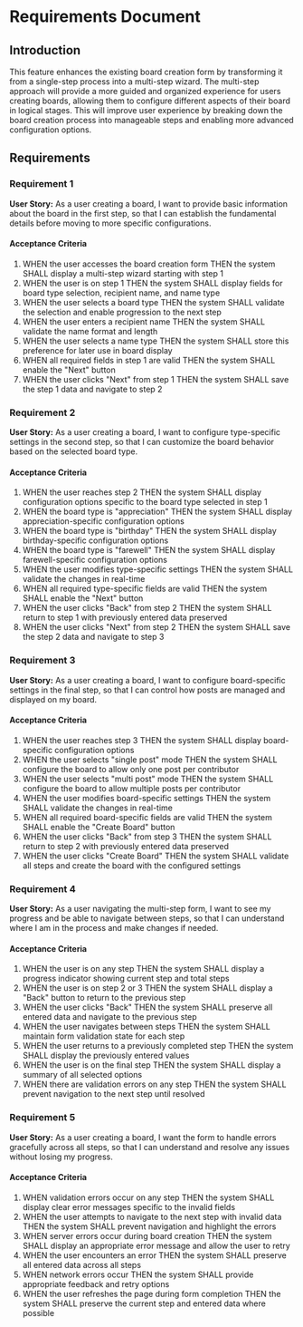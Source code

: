 # Requirements Document

## Introduction

This feature enhances the existing board creation form by transforming it from a single-step process into a multi-step wizard. The multi-step approach will provide a more guided and organized experience for users creating boards, allowing them to configure different aspects of their board in logical stages. This will improve user experience by breaking down the board creation process into manageable steps and enabling more advanced configuration options.

## Requirements

### Requirement 1

**User Story:** As a user creating a board, I want to provide basic information about the board in the first step, so that I can establish the fundamental details before moving to more specific configurations.

#### Acceptance Criteria

1. WHEN the user accesses the board creation form THEN the system SHALL display a multi-step wizard starting with step 1
2. WHEN the user is on step 1 THEN the system SHALL display fields for board type selection, recipient name, and name type
3. WHEN the user selects a board type THEN the system SHALL validate the selection and enable progression to the next step
4. WHEN the user enters a recipient name THEN the system SHALL validate the name format and length
5. WHEN the user selects a name type THEN the system SHALL store this preference for later use in board display
6. WHEN all required fields in step 1 are valid THEN the system SHALL enable the "Next" button
7. WHEN the user clicks "Next" from step 1 THEN the system SHALL save the step 1 data and navigate to step 2

### Requirement 2

**User Story:** As a user creating a board, I want to configure type-specific settings in the second step, so that I can customize the board behavior based on the selected board type.

#### Acceptance Criteria

1. WHEN the user reaches step 2 THEN the system SHALL display configuration options specific to the board type selected in step 1
2. WHEN the board type is "appreciation" THEN the system SHALL display appreciation-specific configuration options
3. WHEN the board type is "birthday" THEN the system SHALL display birthday-specific configuration options
4. WHEN the board type is "farewell" THEN the system SHALL display farewell-specific configuration options
5. WHEN the user modifies type-specific settings THEN the system SHALL validate the changes in real-time
6. WHEN all required type-specific fields are valid THEN the system SHALL enable the "Next" button
7. WHEN the user clicks "Back" from step 2 THEN the system SHALL return to step 1 with previously entered data preserved
8. WHEN the user clicks "Next" from step 2 THEN the system SHALL save the step 2 data and navigate to step 3

### Requirement 3

**User Story:** As a user creating a board, I want to configure board-specific settings in the final step, so that I can control how posts are managed and displayed on my board.

#### Acceptance Criteria

1. WHEN the user reaches step 3 THEN the system SHALL display board-specific configuration options
2. WHEN the user selects "single post" mode THEN the system SHALL configure the board to allow only one post per contributor
3. WHEN the user selects "multi post" mode THEN the system SHALL configure the board to allow multiple posts per contributor
4. WHEN the user modifies board-specific settings THEN the system SHALL validate the changes in real-time
5. WHEN all required board-specific fields are valid THEN the system SHALL enable the "Create Board" button
6. WHEN the user clicks "Back" from step 3 THEN the system SHALL return to step 2 with previously entered data preserved
7. WHEN the user clicks "Create Board" THEN the system SHALL validate all steps and create the board with the configured settings

### Requirement 4

**User Story:** As a user navigating the multi-step form, I want to see my progress and be able to navigate between steps, so that I can understand where I am in the process and make changes if needed.

#### Acceptance Criteria

1. WHEN the user is on any step THEN the system SHALL display a progress indicator showing current step and total steps
2. WHEN the user is on step 2 or 3 THEN the system SHALL display a "Back" button to return to the previous step
3. WHEN the user clicks "Back" THEN the system SHALL preserve all entered data and navigate to the previous step
4. WHEN the user navigates between steps THEN the system SHALL maintain form validation state for each step
5. WHEN the user returns to a previously completed step THEN the system SHALL display the previously entered values
6. WHEN the user is on the final step THEN the system SHALL display a summary of all selected options
7. WHEN there are validation errors on any step THEN the system SHALL prevent navigation to the next step until resolved

### Requirement 5

**User Story:** As a user creating a board, I want the form to handle errors gracefully across all steps, so that I can understand and resolve any issues without losing my progress.

#### Acceptance Criteria

1. WHEN validation errors occur on any step THEN the system SHALL display clear error messages specific to the invalid fields
2. WHEN the user attempts to navigate to the next step with invalid data THEN the system SHALL prevent navigation and highlight the errors
3. WHEN server errors occur during board creation THEN the system SHALL display an appropriate error message and allow the user to retry
4. WHEN the user encounters an error THEN the system SHALL preserve all entered data across all steps
5. WHEN network errors occur THEN the system SHALL provide appropriate feedback and retry options
6. WHEN the user refreshes the page during form completion THEN the system SHALL preserve the current step and entered data where possible
